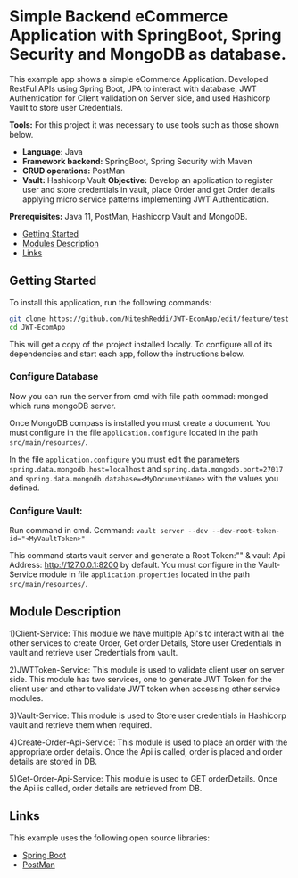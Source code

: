 # Simple Backend eCommerce Application with SpringBoot, Spring Security and MongoDB as database.

This example app shows a simple eCommerce Application. Developed RestFul APIs using Spring Boot, JPA to interact with database, JWT Authentication for Client validation on Server side, and used Hashicorp Vault to store user Credentials.

**Tools:** For this project it was necessary to use tools such as those shown below.

- **Language:** Java
- **Framework backend:** SpringBoot, Spring Security with Maven
- **CRUD operations:** PostMan
- **Vault:** Hashicorp Vault
**Objective:** Develop an application to register user and store credentials in vault, place Order and get Order details applying micro service patterns implementing JWT Authentication.

**Prerequisites:** Java 11, PostMan, Hashicorp Vault and MongoDB.

- [Getting Started](#getting-started)
- [Modules Description](#modules-description)
- [Links](#links)

## Getting Started

To install this application, run the following commands:

```bash
git clone https://github.com/NiteshReddi/JWT-EcomApp/edit/feature/test 
cd JWT-EcomApp
```

This will get a copy of the project installed locally. To configure all of its dependencies and start each app, follow the instructions below.

### Configure Database

Now you can run the server from cmd with file path commad: mongod which runs mongoDB server. 

Once MongoDB compass is installed you must create a document. You must configure in the file `application.configure` located in the path `src/main/resources/`.

In the file `application.configure` you must edit the parameters `spring.data.mongodb.host=localhost` and `spring.data.mongodb.port=27017` and `spring.data.mongodb.database=<MyDocumentName>` with the values you defined.

### Configure Vault:
Run command in cmd. Command: `vault server --dev --dev-root-token-id="<MyVaultToken>"`

This command starts vault server and generate a Root Token:"<MyVaultToken>" & vault Api Address: http://127.0.0.1:8200 by default.
You must configure in the Vault-Service module in file `application.properties` located in the path `src/main/resources/`. 

## Module Description

1)Client-Service: This module we have multiple Api's to interact with all the other services to create Order, Get order Details, Store user Credentials in vault and retrieve user Credentials from vault.

2)JWTToken-Service: This module is used to validate client user on server side. This module has two services, one to generate JWT Token for the client user and other to validate JWT token when accessing other service modules.

3)Vault-Service: This module is used to Store user credentials in Hashicorp vault and retrieve them when required. 

4)Create-Order-Api-Service: This module is used to place an order with the appropriate order details. Once the Api is called, order is placed and order details are stored in DB.

5)Get-Order-Api-Service: This module is used to GET orderDetails. Once the Api is called, order details are retrieved from DB.

## Links

This example uses the following open source libraries:

- [Spring Boot](https://spring.io/projects/spring-boot)
- [PostMan](https://www.postman.com)
